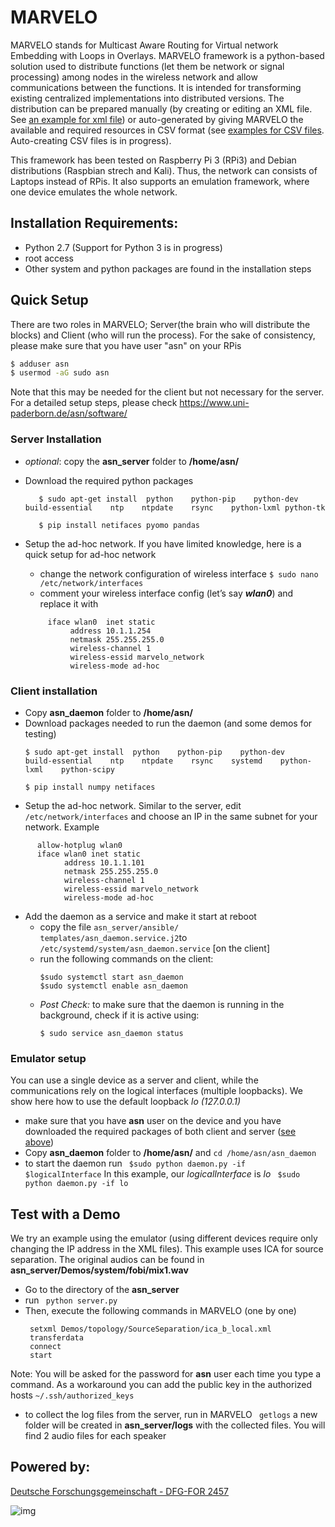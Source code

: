 

# MARVELO
MARVELO stands for Multicast Aware Routing for Virtual network Embedding with Loops in Overlays. MARVELO framework is a python-based solution used to distribute functions (let them be network or signal processing) among nodes in the wireless network and allow communications between the functions. It is intended for transforming existing centralized implementations into distributed versions.
The distribution can be prepared manually (by creating or editing an XML file. See [an example for xml file](https://github.com/CN-UPB/MARVELO/blob/master/asn_server/bin/simParam/fobiExample/allocation.xml)) or auto-generated by giving MARVELO the available and required resources in CSV format (see [examples for CSV files](https://github.com/CN-UPB/MARVELO/tree/master/asn_server/bin/simParam/dummyExample). Auto-creating CSV files is in progress).

This framework has been tested on Raspberry Pi 3 (RPi3) and Debian distributions (Raspbian strech and Kali). Thus, the network can consists of Laptops instead of RPis. It also supports an emulation framework, where one device emulates the whole network. 
## Installation Requirements:
* Python 2.7 (Support for Python 3 is in progress)
* root access 
* Other system and python packages are found in the installation steps
## Quick Setup
There are two roles in MARVELO; Server(the brain who will distribute the blocks) and Client (who will run the process). For the sake of consistency, please make sure that you have user "asn" on your RPis
```sh
$ adduser asn
$ usermod -aG sudo asn
```

Note that this may be needed for the client but not necessary for the server. For a detailed setup steps, please check
https://www.uni-paderborn.de/asn/software/

### Server Installation
* *optional*: copy the **asn_server** folder to **/home/asn/**
* Download the required python packages 

  
         $ sudo apt-get install  python    python-pip    python-dev    build-essential    ntp    ntpdate    rsync    python-lxml python-tk  
            
         $ pip install netifaces pyomo pandas
     
* Setup the ad-hoc network. If you have limited knowledge, here is a quick setup for ad-hoc network
  * change the network configuration of wireless interface 
         ```
      $ sudo nano /etc/network/interfaces
         ```
  *  comment your wireless interface config (let’s say ***wlan0***) and replace it with
  ``` 
       iface wlan0  inet static
            address 10.1.1.254
            netmask 255.255.255.0
            wireless-channel 1
            wireless-essid marvelo_network
            wireless-mode ad-hoc
  
  ```

### Client installation

* Copy **asn_daemon** folder to **/home/asn/**
* Download packages needed to run the daemon (and some demos for testing)
     ```
     $ sudo apt-get install  python    python-pip    python-dev    build-essential    ntp    ntpdate    rsync    systemd    python-lxml    python-scipy 
      
     $ pip install numpy netifaces 
     ```
* Setup the ad-hoc network. Similar to the server, edit `/etc/network/interfaces`  and choose an IP in the same subnet for your network. Example 
```                        
      allow-hotplug wlan0
      iface wlan0 inet static
            address 10.1.1.101
            netmask 255.255.255.0
            wireless-channel 1
            wireless-essid marvelo_network
            wireless-mode ad-hoc
```
* Add the daemon as a service and make it start at reboot
  *  copy the file `asn_server/ansible/ templates/asn_daemon.service.j2`to `/etc/systemd/system/asn_daemon.service` [on the client]
  * run the following commands on the client:
      ```
      $sudo systemctl start asn_daemon  
      $sudo systemctl enable asn_daemon
      ```
  * *Post Check:* to make sure that the daemon is running in the background, check if it is active using:
      ``` 
      $ sudo service asn_daemon status
      ```
 ### Emulator setup
You can use a single device as a server and client, while the communications rely on the logical interfaces (multiple loopbacks). We show here how to use the default loopback *lo (127.0.0.1)*

* make sure that you have **asn** user on the device and you have downloaded the required packages of both client and server ([see above](#server-installation))
* Copy **asn_daemon** folder to **/home/asn/** and
 ```cd /home/asn/asn_daemon```
* to start the daemon run
``` $sudo python daemon.py -if $logicalInterface```
In this example, our *logicalInterface* is *lo*
``` $sudo python daemon.py -if lo```  

## Test with a Demo
We try an example using the emulator (using different devices require only changing the IP address in the XML files). This example uses ICA for source separation. The original audios can be found in **asn_server/Demos/system/fobi/mix1.wav**
* Go to the directory of the **asn_server**
* run ``` python server.py```
* Then, execute the following commands in MARVELO (one by one)
     ```
      setxml Demos/topology/SourceSeparation/ica_b_local.xml
      transferdata 
      connect
      start
     
     ```
 Note: You will be asked for the password for **asn** user each time you type a command. As a workaround you can add the public key in the authorized hosts ```~/.ssh/authorized_keys ```
* to collect the log files from the server, run in MARVELO
    ``` getlogs```
    a new folder will be created in **asn_server/logs** with the collected files. You will find 2 audio files for each speaker

## Powered by:

[Deutsche Forschungsgemeinschaft - DFG-FOR 2457](https://www.uni-paderborn.de/asn/)

![img](https://www.uni-paderborn.de/fileadmin/_processed_/9/2/csm_ASNLogo_c443ce161b.png)
